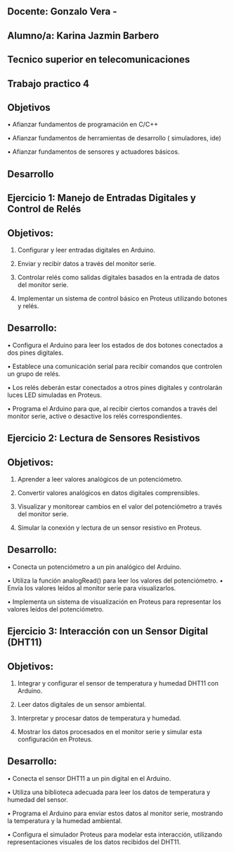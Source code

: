 
## Docente: Gonzalo Vera -     

## Alumno/a: Karina Jazmin Barbero      

## Tecnico superior en telecomunicaciones      

## Trabajo practico 4

## Objetivos     

• Afianzar fundamentos de programación en C/C++    

• Afianzar fundamentos de herramientas de desarrollo (
simuladores, ide)      

• Afianzar fundamentos de sensores y actuadores básicos.     


## Desarrollo      

## Ejercicio 1: Manejo de Entradas Digitales y Control de Relés     

## Objetivos:       

1. Configurar y leer entradas digitales en Arduino.     

2. Enviar y recibir datos a través del monitor serie.     

3. Controlar relés como salidas digitales basados en la entrada de
datos del monitor serie.     

4. Implementar un sistema de control básico en Proteus utilizando
botones y relés.     

## Desarrollo:    

• Configura el Arduino para leer los estados de dos botones
conectados a dos pines digitales.     

• Establece una comunicación serial para recibir comandos que
controlen un grupo de relés.      

• Los relés deberán estar conectados a otros pines digitales y
controlarán luces LED simuladas en Proteus.     

• Programa el Arduino para que, al recibir ciertos comandos a través
del monitor serie, active o desactive los relés correspondientes.     

## Ejercicio 2: Lectura de Sensores Resistivos    

## Objetivos:   

1. Aprender a leer valores analógicos de un potenciómetro.    

2. Convertir valores analógicos en datos digitales comprensibles.    

3. Visualizar y monitorear cambios en el valor del potenciómetro a
través del monitor serie.      

4. Simular la conexión y lectura de un sensor resistivo en Proteus.     

## Desarrollo:
• Conecta un potenciómetro a un pin analógico del Arduino.

• Utiliza la función analogRead() para leer los valores del
potenciómetro.
• Envía los valores leídos al monitor serie para visualizarlos.    

• Implementa un sistema de visualización en Proteus para
representar los valores leídos del potenciómetro.     

## Ejercicio 3: Interacción con un Sensor Digital (DHT11)    

## Objetivos:    

1. Integrar y configurar el sensor de temperatura y humedad DHT11
con Arduino.    

2. Leer datos digitales de un sensor ambiental.   

3. Interpretar y procesar datos de temperatura y humedad.    

4. Mostrar los datos procesados en el monitor serie y simular esta
configuración en Proteus.    

## Desarrollo:     

• Conecta el sensor DHT11 a un pin digital en el Arduino.      

• Utiliza una biblioteca adecuada para leer los datos de temperatura
y humedad del sensor.     

• Programa el Arduino para enviar estos datos al monitor serie,
mostrando la temperatura y la humedad ambiental.        

• Configura el simulador Proteus para modelar esta interacción,
utilizando representaciones visuales de los datos recibidos del
DHT11.     


